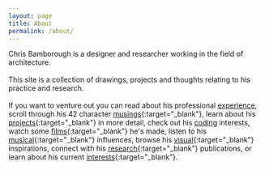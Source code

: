 ```yaml
---
layout: page
title: About
permalink: /about/
---
```

Chris Bamborough is a designer and researcher working in the field of architecture.
<br/>
<br/>
This site is a collection of drawings, projects and thoughts relating to his practice and research.
<br/>
<br/>
If you want to venture out you can read about his professional [experience](http://www.linkedin.com/in/chrisbamborough), scroll through his 42 character [musings](http://www.twitter.com/chrisbamborough){:target="_blank"}, learn about his [projects](http://www.behance.net/chrisbamborough){:target="_blank"} in more detail, check out his [coding](http://www.github.com/chrisbamborough) interests, watch some [films](http://www.vimeo.com/chrisbamborough){:target="_blank"} he's made, listen to his [musical](http://www.soundcloud.com/smoothspace){:target="_blank"} influences, browse his [visual](http://www.pinterest.com/chrisbamborough){:target="_blank"} inspirations, connect with his [research](https://uts.academia.edu/ChrisBamborough){:target="_blank"} publications, or learn about his current [interests](https://www.evernote.com/pub/bambarooga/phdreadings){:target="_blank"}.    

  [f7d5e3a0]: http://www.behance.net/chrisbamborough "Behance Portfolio"
  [aa0f53f0]: http://www.twitter.com/chrisbamborough "Twitter"
  [639dfd01]: http://www.linkedin.com/in/chrisbamborough "LinkedIn"
  [c4fa3c6c]: http://www.github.com/chrisbamborough "Github"
  [af66690b]: http://www.vimeo.com/chrisbamborough "Vimeo"
  [99899410]: http://www.soundcloud.com/smoothspace "Soundcloud"
  [64042ccd]: http://www.pinterest.com/chrisbamborough "Pinterest"
  [f580b998]: https://uts.academia.edu/ChrisBamborough "Academia.edu"
  [0a809fe0]: https://www.are.na/chris-bamborough/channels "Are.na"
